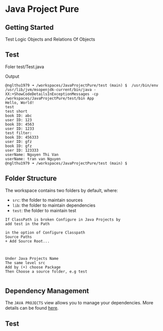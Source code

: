 # Java Project Pure

## Getting Started

Test Logic Objects and Relations Of Objects



## Test

Foler test/Test.java

Output
```
@nglthu1979 ➜ /workspaces/JavaProjectPure/test (main) $  /usr/bin/env /usr/lib/jvm/msopenjdk-current/bin/java -XX:+ShowCodeDetailsInExceptionMessages -cp /workspaces/JavaProjectPure/test/bin App 
Hello, World!
test
test short
book ID: abc
user ID: 123
book ID: 4563
user ID: 1233
test filter:
book ID: 456333
user ID: gfz
book ID: gfz
user ID: 123333
userName: Nguyen Thi Van
userName: tran van Nguyen
@nglthu1979 ➜ /workspaces/JavaProjectPure/test (main) $ 
```


## Folder Structure

The workspace contains two folders by default, where:

- `src`: the folder to maintain sources
- `lib`: the folder to maintain dependencies
- `test`: the folder to maintain test

```
If ClassPath is broken Configure in Java Projects by
add test in the Path

in the option of Configure Classpath
Source Paths
+ Add Source Root...
  


Under Java Projects Name
The same level src
Add by (+) choose Package
Then Choose a source folder, e.g test


```

## Dependency Management

The `JAVA PROJECTS` view allows you to manage your dependencies. More details can be found [here](https://github.com/microsoft/vscode-java-dependency#manage-dependencies).

## Test
